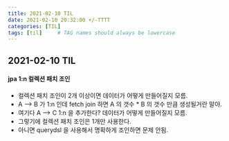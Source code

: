 ```yaml
---
title: 2021-02-10 TIL
date: 2021-02-10 20:32:00 +/-TTTT
categories: [TIL]
tags: [til]     # TAG names should always be lowercase
---
```

 
## 2021-02-10 TIL 

#### jpa 1:n 컬렉션 패치 조인
- 컬렉션 패치 조인이 2개 이상이면 데이터가 어떻게 만들어질지 모름.
- A —> B 가 1:n 인데 fetch join 하면 A 의 갯수 * B 의 갯수 만큼 생성될거란 말야.
- 여기다 A —> C 1:n 을 추가한다? 데이터가 어떻게 만들어질지 모름.
- 그렇기에 컬렉션 패치 조인은 1개만 사용한다.
- 아니면 querydsl 을 사용해서 명확하게 조인하면 문제 안됨.

